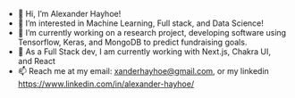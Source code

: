 - 👋 Hi, I’m Alexander Hayhoe!
- 👀 I’m interested in Machine Learning, Full stack, and Data Science! 
- 🌱 I’m currently working on a research project, developing software using Tensorflow, Keras, and MongoDB to predict fundraising goals.
- 🌱 As a Full Stack dev, I am currently working with Next.js, Chakra UI, and React 
- 📫 Reach me at my email: xanderhayhoe@gmail.com, or my linkedin https://www.linkedin.com/in/alexander-hayhoe/ 

<!---
XanderHayhoe/XanderHayhoe is a ✨ special ✨ repository because its `README.md` (this file) appears on your GitHub profile.
You can click the Preview link to take a look at your changes.
--->
